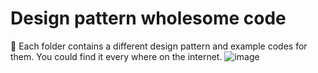 # Design pattern wholesome code
🐹 Each folder contains a different design pattern and example codes for them. You could find it every where on the internet. 
![image](https://user-images.githubusercontent.com/80462415/162028225-0e5ba93b-449a-4027-82a7-c5350c8a84e8.png)
